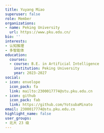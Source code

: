 ```yaml
---
title: Yuyang Miao
superuser: false
role: Member
organizations:
- name: Peking University
  url: https://www.pku.edu.cn/
bio: ''
interests:
- 认知推理
- 多智能体
education:
  courses:
  - course: B.E. in Artificial Intelligence
    institution: Peking University
    year: 2023-2027
social:
- icon: envelope
  icon_pack: fa
  link: mailto:2300017774@stu.pku.edu.cn
- icon: github
  icon_pack: fab
  link: https://github.com/YotsubaMinato
email: 2300017774@stu.pku.edu.cn
highlight_name: false
user_groups:
- 北大 23 级
---
```

